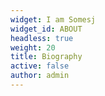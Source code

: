 ```yaml
---
widget: I am Somesj
widget_id: ABOUT
headless: true
weight: 20
title: Biography
active: false
author: admin
---
```

